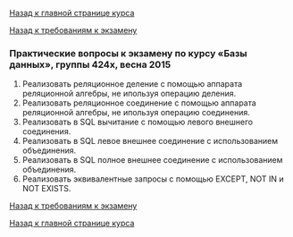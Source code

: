 [Назад к главной странице курса](https://github.com/db2016ss/syllabus)

[Назад к требованиям к экзамену](https://github.com/db2016ss/syllabus/blob/master/exam/exam.md)

### Практические вопросы к экзамену по курсу «Базы данных», группы 424x, весна 2015

1. Реализовать реляционное деление с помощью аппарата реляционной алгебры, не ипользуя операцию деления.
2. Реализовать реляционное соединение с помощью аппарата реляционной алгебры, не ипользуя операцию соединения.
3. Реализовать в SQL вычитание с помощью левого внешнего соединения.
4. Реализовать в SQL левое внешнее соединение с использованием объединения.
5. Реализовать в SQL полное внешнее соединение с использованием объединения.
6. Реализовать эквивалентные запросы с помощью EXCEPT, NOT IN и NOT EXISTS.

[Назад к требованиям к экзамену](https://github.com/db2016ss/syllabus/blob/master/exam/exam.md)

[Назад к главной странице курса](https://github.com/db2016ss/syllabus)
